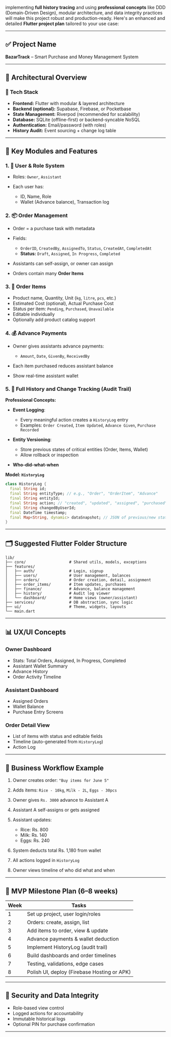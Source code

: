 implementing **full history tracing** and using **professional concepts** like DDD (Domain-Driven Design), modular architecture, and data integrity practices will make this project robust and production-ready. Here's an enhanced and detailed **Flutter project plan** tailored to your use case:

---

## ✅ **Project Name**

**BazarTrack** – Smart Purchase and Money Management System

---

## 🧱 Architectural Overview

### 📐 **Tech Stack**

* **Frontend:** Flutter with modular & layered architecture
* **Backend (optional):** Supabase, Firebase, or Pocketbase
* **State Management:** Riverpod (recommended for scalability)
* **Database:** SQLite (offline-first) or backend-syncable NoSQL
* **Authentication:** Email/password (with roles)
* **History Audit:** Event sourcing + change log table

---

## 🧩 **Key Modules and Features**

### 1. 👥 **User & Role System**

* Roles: `Owner`, `Assistant`
* Each user has:

  * ID, Name, Role
  * Wallet (Advance balance), Transaction log

### 2. 📦 **Order Management**

* Order = a purchase task with metadata
* Fields:

  * `OrderID`, `CreatedBy`, `AssignedTo`, `Status`, `CreatedAt`, `CompletedAt`
  * **Status:** `Draft`, `Assigned`, `In Progress`, `Completed`
* Assistants can self-assign, or owner can assign
* Orders contain many **Order Items**

### 3. 🧾 **Order Items**

* Product name, Quantity, Unit (`kg`, `litre`, `pcs`, etc.)
* Estimated Cost (optional), Actual Purchase Cost
* Status per item: `Pending`, `Purchased`, `Unavailable`
* Editable individually
* Optionally add product catalog support

### 4. 💰 **Advance Payments**

* Owner gives assistants advance payments:

  * `Amount`, `Date`, `GivenBy`, `ReceivedBy`
* Each item purchased reduces assistant balance
* Show real-time assistant wallet

### 5. 📜 **Full History and Change Tracking (Audit Trail)**

**Professional Concepts:**

* **Event Logging**:

  * Every meaningful action creates a `HistoryLog` entry
  * Examples: `Order Created`, `Item Updated`, `Advance Given`, `Purchase Recorded`
* **Entity Versioning**:

  * Store previous states of critical entities (Order, Items, Wallet)
  * Allow rollback or inspection
* **Who-did-what-when**

**Model: `HistoryLog`**

```dart
class HistoryLog {
  final String id;
  final String entityType; // e.g., "Order", "OrderItem", "Advance"
  final String entityId;
  final String action; // "created", "updated", "assigned", "purchased"
  final String changedByUserId;
  final DateTime timestamp;
  final Map<String, dynamic> dataSnapshot; // JSON of previous/new state
}
```

---

## 🗂️ **Suggested Flutter Folder Structure**

```
lib/
├── core/                   # Shared utils, models, exceptions
├── features/
│   ├── auth/               # Login, signup
│   ├── users/              # User management, balances
│   ├── orders/             # Order creation, detail, assignment
│   ├── order_items/        # Item updates, purchases
│   ├── finance/            # Advance, balance management
│   ├── history/            # Audit log viewer
│   └── dashboard/          # Home views (owner/assistant)
├── services/               # DB abstraction, sync logic
├── ui/                     # Theme, widgets, layouts
└── main.dart
```

---

## 📊 **UX/UI Concepts**

### Owner Dashboard

* Stats: Total Orders, Assigned, In Progress, Completed
* Assistant Wallet Summary
* Advance History
* Order Activity Timeline

### Assistant Dashboard

* Assigned Orders
* Wallet Balance
* Purchase Entry Screens

### Order Detail View

* List of items with status and editable fields
* Timeline (auto-generated from `HistoryLog`)
* Action Log

---

## 🔁 **Business Workflow Example**

1. Owner creates order: `"Buy items for June 5"`
2. Adds items: `Rice - 10kg`, `Milk - 2L`, `Eggs - 30pcs`
3. Owner gives `Rs. 3000` advance to Assistant A
4. Assistant A self-assigns or gets assigned
5. Assistant updates:

   * Rice: Rs. 800
   * Milk: Rs. 140
   * Eggs: Rs. 240
6. System deducts total Rs. 1,180 from wallet
7. All actions logged in `HistoryLog`
8. Owner views timeline of who did what and when

---

## 🧪 MVP Milestone Plan (6–8 weeks)

| Week | Tasks                                       |
| ---- | ------------------------------------------- |
| 1    | Set up project, user login/roles            |
| 2    | Orders: create, assign, list                |
| 3    | Add items to order, view & update           |
| 4    | Advance payments & wallet deduction         |
| 5    | Implement HistoryLog (audit trail)          |
| 6    | Build dashboards and order timelines        |
| 7    | Testing, validations, edge cases            |
| 8    | Polish UI, deploy (Firebase Hosting or APK) |

---

## 🔐 Security and Data Integrity

* Role-based view control
* Logged actions for accountability
* Immutable historical logs
* Optional PIN for purchase confirmation

---


